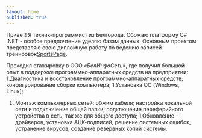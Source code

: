 ```yaml
---
layout: home
published: true
---
```

Привет! Я техник-программист из Белгорода. Обожаю платформу C# .NET - особое предпочтение уделяю базам данных. Основным проектом представляю свою дипломную работу по ведению записей тренировок[SportsPage](http://sportspage.azurewebsites.net/).

Проходил стажировку в ООО _«БелИнфоСеть»_, где получил большой опыт в поддержке программно-аппаратных средств на предприятии:
 1.Диагностика и восстановление программно-аппаратных средств; конфигурирование сборки компьютера;
 1.Установка ОС (Windows, Linux);
 1. Монтаж компьютерных сетей: обжим кабеля; настройка локальной сети и подключение общей папки; подключение переферийного устройства в сеть, так же для общего доступа;
 1.Обновление драйверов, установка АЦК-подписей, решение системных ошибок, устранение вирусов, создание резервных копий системы.

